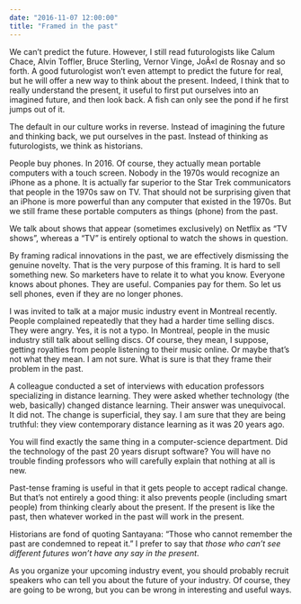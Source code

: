 ```yaml
---
date: "2016-11-07 12:00:00"
title: "Framed in the past"
---
```




We can&rsquo;t predict the future. However, I still read futurologists like Calum Chace, Alvin Toffler, Bruce Sterling, Vernor Vinge, JoÃ«l de Rosnay and so forth. A good futurologist won&rsquo;t even attempt to predict the future for real, but he will offer a new way to think about the present. Indeed, I think that to really understand the present, it useful to first put ourselves into an imagined future, and then look back. A fish can only see the pond if he first jumps out of it.

The default in our culture works in reverse. Instead of imagining the future and thinking back, we put ourselves in the past. Instead of thinking as futurologists, we think as historians.

People buy phones. In 2016. Of course, they actually mean portable computers with a touch screen. Nobody in the 1970s would recognize an iPhone as a phone. It is actually far superior to the Star Trek communicators that people in the 1970s saw on TV. That should not be surprising given that an iPhone is more powerful than any computer that existed in the 1970s. But we still frame these portable computers as things (phone) from the past. 

We talk about shows that appear (sometimes exclusively) on Netflix as &ldquo;TV shows&rdquo;, whereas a &ldquo;TV&rdquo; is entirely optional to watch the shows in question.

By framing radical innovations in the past, we are effectively dismissing the genuine novelty. That is the very purpose of this framing. It is hard to sell something new. So marketers have to relate it to what you know. Everyone knows about phones. They are useful. Companies pay for them. So let us sell phones, even if they are no longer phones.

I was invited to talk at a major music industry event in Montreal recently. People complained repeatedly that they had a harder time selling discs. They were angry. Yes, it is not a typo. In Montreal, people in the music industry still talk about selling discs. Of course, they mean, I suppose, getting royalties from people listening to their music online. Or maybe that&rsquo;s not what they mean. I am not sure. What is sure is that they frame their problem in the past.

A colleague conducted a set of interviews with education professors specializing in distance learning. They were asked whether technology (the web, basically) changed distance learning. Their answer was unequivocal. It did not. The change is superficial, they say. I am sure that they are being truthful: they view contemporary distance learning as it was 20 years ago.

You will find exactly the same thing in a computer-science department. Did the technology of the past 20 years disrupt software? You will have no trouble finding professors who will carefully explain that nothing at all is new.

Past-tense framing is useful in that it gets people to accept radical change. But that&rsquo;s not entirely a good thing: it also prevents people (including smart people) from thinking clearly about the present. If the present is like the past, then whatever worked in the past will work in the present.

Historians are fond of quoting Santayana: &ldquo;Those who cannot remember the past are condemned to repeat it.&rdquo; I prefer to say that <em>those who can&rsquo;t see different futures won&rsquo;t have any say in the present</em>.

As you organize your upcoming industry event, you should probably recruit speakers who can tell you about the future of your industry. Of course, they are going to be wrong, but you can be wrong in interesting and useful ways.

